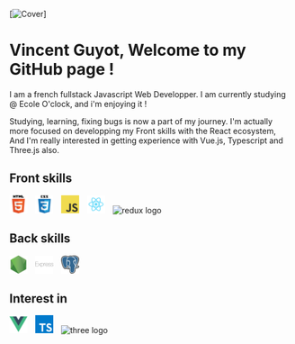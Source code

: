 [![Cover](https://github.com/vincentg2/VincentGuyot/blob/master/img/git.jpg "Header")]
# Vincent Guyot, Welcome to my GitHub page !

I am a french fullstack Javascript Web Developper. 
I am currently studying @ Ecole O'clock, and i'm enjoying it ! 

Studying, learning, fixing bugs is now a part of my journey.
I'm actually more focused on developping my Front skills with the React ecosystem,
And I'm really interested in getting experience with Vue.js, Typescript and Three.js also.

## Front skills 
<img width="32" height="32" src="https://raw.githubusercontent.com/github/explore/80688e429a7d4ef2fca1e82350fe8e3517d3494d/topics/html/html.png" alt="html5 logo" />&emsp;<img width="32" height="32" src="https://raw.githubusercontent.com/github/explore/80688e429a7d4ef2fca1e82350fe8e3517d3494d/topics/css/css.png" alt="css3 logo" />&emsp;<img width="32" height="32" src="https://raw.githubusercontent.com/github/explore/80688e429a7d4ef2fca1e82350fe8e3517d3494d/topics/javascript/javascript.png" alt="Javascript logo" />&emsp;<img width="32" height="32" src="https://raw.githubusercontent.com/github/explore/80688e429a7d4ef2fca1e82350fe8e3517d3494d/topics/react/react.png" alt="react logo" />&emsp;<img width="32" height="32" src="https://cdn.freebiesupply.com/logos/large/2x/redux-logo-png-transparent.png" alt="redux logo" />

## Back skills 

<img width="32" height="32" src="https://raw.githubusercontent.com/github/explore/80688e429a7d4ef2fca1e82350fe8e3517d3494d/topics/nodejs/nodejs.png" alt="nodejs logo" />&emsp;<img width="32" height="32" src="https://raw.githubusercontent.com/github/explore/80688e429a7d4ef2fca1e82350fe8e3517d3494d/topics/express/express.png" alt="express logo" />&emsp;<img width="32" height="32" src="https://raw.githubusercontent.com/github/explore/80688e429a7d4ef2fca1e82350fe8e3517d3494d/topics/postgresql/postgresql.png" alt="postgreSQL logo" />

## Interest in
<img width="32" height="32" src="https://raw.githubusercontent.com/github/explore/80688e429a7d4ef2fca1e82350fe8e3517d3494d/topics/vue/vue.png" alt="vue logo" />&emsp;<img width="32" height="32" src="https://raw.githubusercontent.com/github/explore/80688e429a7d4ef2fca1e82350fe8e3517d3494d/topics/typescript/typescript.png" alt="typescript logo" />&emsp;<img width="42" height="32" src="https://aulapp.ovh/exelearning/threejs.png" alt="three logo" />
